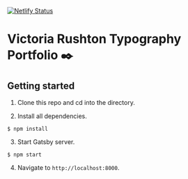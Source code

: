 [![Netlify Status](https://api.netlify.com/api/v1/badges/c1f4fd9a-1f85-4879-b3fa-1bc79bfeb309/deploy-status)](https://app.netlify.com/sites/guileless-figolla-0f7cfd/deploys)

# Victoria Rushton Typography Portfolio ✒️ 

## Getting started

1. Clone this repo and cd into the directory.

2. Install all dependencies.

```
$ npm install
```

3. Start Gatsby server.

```
$ npm start
```

4. Navigate to `http://localhost:8000`.
